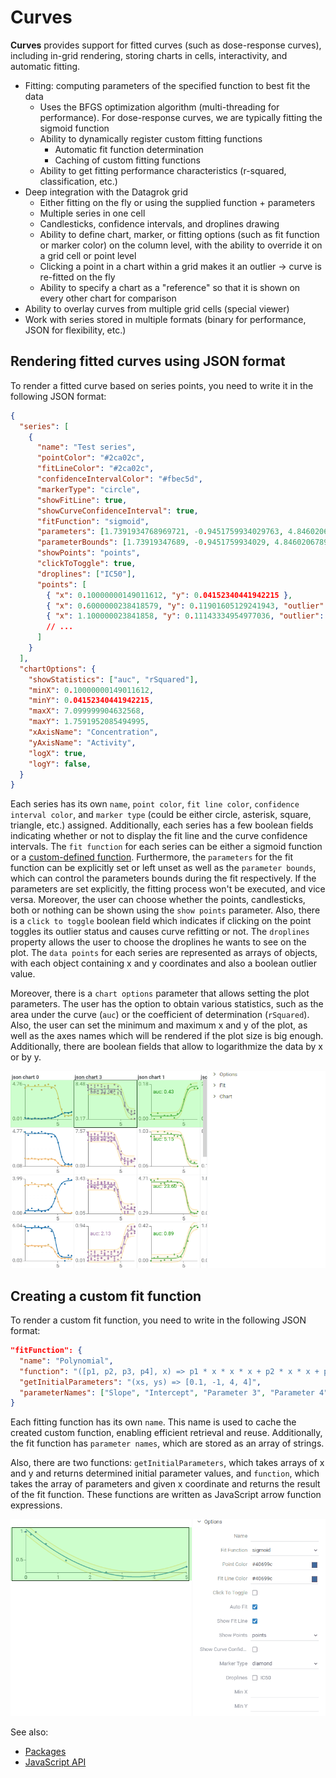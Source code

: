 # Curves

**Curves** provides support for fitted curves (such as dose-response curves),
including in-grid rendering, storing charts in cells, interactivity, and automatic fitting.

- Fitting: computing parameters of the specified function to best fit the data
  - Uses the BFGS optimization algorithm (multi-threading for performance).
      For dose-response curves, we are typically fitting the sigmoid function
  - Ability to dynamically register custom fitting functions
    - Automatic fit function determination
    - Caching of custom fitting functions
  - Ability to get fitting performance characteristics (r-squared, classification, etc.)
- Deep integration with the Datagrok grid
  - Either fitting on the fly or using the supplied function + parameters
  - Multiple series in one cell
  - Candlesticks, confidence intervals, and droplines drawing
  - Ability to define chart, marker, or fitting options (such as fit function or marker color)
      on the column level, with the ability to override it on a grid cell or point level
  - Clicking a point in a chart within a grid makes it an outlier -> curve is re-fitted on the fly
  - Ability to specify a chart as a "reference" so that it is shown on every other chart for comparison
- Ability to overlay curves from multiple grid cells (special viewer)
- Work with series stored in multiple formats (binary for performance, JSON for flexibility, etc.)

## Rendering fitted curves using JSON format

To render a fitted curve based on series points, you need to write it in the following JSON format:

```json
{
  "series": [
    {
      "name": "Test series",
      "pointColor": "#2ca02c",
      "fitLineColor": "#2ca02c",
      "confidenceIntervalColor": "#fbec5d",
      "markerType": "circle",
      "showFitLine": true,
      "showCurveConfidenceInterval": true,
      "fitFunction": "sigmoid",
      "parameters": [1.7391934768969721, -0.9451759934029763, 4.846020678949615, 0.15841886339211816],
      "parameterBounds": [1.73919347689, -0.9451759934029, 4.846020678949, 0.15841886339],
      "showPoints": "points",
      "clickToToggle": true,
      "droplines": ["IC50"],
      "points": [
        { "x": 0.10000000149011612, "y": 0.04152340441942215 },
        { "x": 0.6000000238418579, "y": 0.11901605129241943, "outlier": true },
        { "x": 1.100000023841858, "y": 0.11143334954977036, "outlier": false },
        // ...
      ]
    }
  ],
  "chartOptions": {
    "showStatistics": ["auc", "rSquared"],
    "minX": 0.10000000149011612,
    "minY": 0.04152340441942215,
    "maxX": 7.099999904632568,
    "maxY": 1.7591952085494995,
    "xAxisName": "Concentration",
    "yAxisName": "Activity",
    "logX": true,
    "logY": false,
  }
}
```

Each series has its own `name`, `point color`, `fit line color`, `confidence interval color`, and `marker type`
(could be either circle, asterisk, square, triangle, etc.) assigned. Additionally, each series has a few boolean
fields indicating whether or not to display the fit line and the curve confidence intervals. The `fit function`
for each series can be either a sigmoid function or a [custom-defined function](/README.md#creating-custom-fit-function).
Furthermore, the `parameters` for the fit function can be explicitly set or left unset as well as the `parameter bounds`,
which can control the parameters bounds during the fit respectively. If the parameters are set explicitly, the
fitting process won't be executed, and vice versa. Moreover, the user can choose whether the points, candlesticks,
both or nothing can be shown using the `show points` parameter. Also, there is a `click to toggle` boolean field which
indicates if clicking on the point toggles its outlier status and causes curve refitting or not. The `droplines`
property allows the user to choose the droplines he wants to see on the plot. The `data points` for each series
are represented as arrays of objects, with each object containing x and y coordinates and also a boolean outlier value.

Moreover, there is a `chart options` parameter that allows setting the plot parameters. The user has the option to
obtain various statistics, such as the area under the curve (`auc`) or the coefficient of determination (`rSquared`).
Also, the user can set the minimum and maximum x and y of the plot, as well as the axes names which will be rendered if
the plot size is big enough. Additionally, there are boolean fields that allow to logarithmize the data by x or by y.

![curves](./img/curves.gif)

## Creating a custom fit function

To render a custom fit function, you need to write in the following JSON format:

```json
"fitFunction": {
  "name": "Polynomial",
  "function": "([p1, p2, p3, p4], x) => p1 * x * x * x + p2 * x * x + p3 * x + p4",
  "getInitialParameters": "(xs, ys) => [0.1, -1, 4, 4]",
  "parameterNames": ["Slope", "Intercept", "Parameter 3", "Parameter 4"]
}
```

Each fitting function has its own `name`. This name is used to cache the created custom function, enabling
efficient retrieval and reuse. Additionally, the fit function has `parameter names`, which are stored as
an array of strings.

Also, there are two functions: `getInitialParameters`, which takes arrays of x and y and returns determined
initial parameter values, and `function`, which takes the array of parameters and given x coordinate and
returns the result of the fit function. These functions are written as JavaScript arrow function expressions.

![custom-fit-function](./img/custom-fit-function.gif)

See also:

- [Packages](../../help/develop/develop.md#packages)
- [JavaScript API](../../help/develop/js-api.md)
